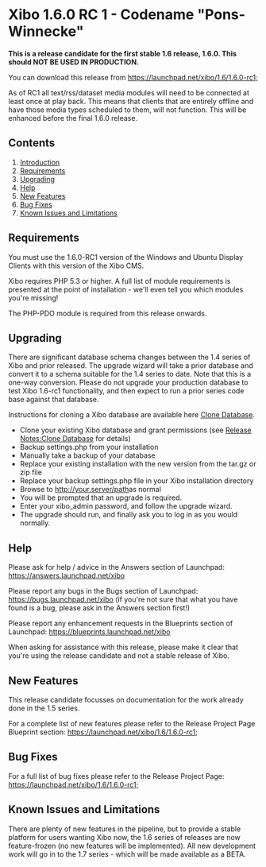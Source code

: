 <!--toc=getting_started-->
<h1 id="Notes_Title">Xibo 1.6.0 RC 1 - Codename "Pons-Winnecke"</span></h1>
<p><strong>This is a release candidate for the first stable 1.6 release, 1.6.0. This should NOT BE USED IN PRODUCTION.</strong></p>
<p>You can download this release from <a rel="nofollow" class="external free" href="https://launchpad.net/xibo/1.6/1.6.0-rc1;">https://launchpad.net/xibo/1.6/1.6.0-rc1;</a></p>

<p class="alert alert-info">As of RC1 all text/rss/dataset media modules will need to be connected at least once at play back. This means that clients that are entirely offline and have those media types scheduled to them, will not function. This will be enhanced before the final 1.6.0 release.</p>

<div id="toctitle"><h2>Contents</h2></div>

<ol>
	<li class="toclevel-1 tocsection-1"><a href="#Notes_Title">Introduction</a></li>
	<li class="toclevel-1 tocsection-2"><a href="#Requirements">Requirements</a></li>
	<li class="toclevel-1 tocsection-3"><a href="#Upgrading">Upgrading</a></li>
	<li class="toclevel-1 tocsection-4"><a href="#Help">Help</a></li>
	<li class="toclevel-1 tocsection-5"><a href="#New_Features">New Features</a></li>
	<li class="toclevel-1 tocsection-7"><a href="#Bug_Fixes">Bug Fixes</a></li>
	<li class="toclevel-1 tocsection-8"><a href="#Known_Issues_and_Limitations">Known Issues and Limitations</a></li>
</ol>


<h2 id="Requirements">Requirements</h2>
<p>You must use the 1.6.0-RC1 version of the Windows and Ubuntu Display Clients with this version of the Xibo CMS.</p>

<p>Xibo requires PHP 5.3 or higher. A full list of module requirements is presented at the point of installation - we'll even tell you which modules you're missing!</p>

<p class="alert alert-warning">The PHP-PDO module is required from this release onwards.</p>

<h2 id="Upgrading">Upgrading</h2>
<p>There are significant database schema changes between the 1.4 series of Xibo and prior released. The upgrade wizard will take a prior database and convert it to a schema suitable for the 1.4 series to date. Note that this is a one-way conversion. Please do not upgrade your production database to test Xibo 1.6-rc1 functionality, and then expect to run a prior series code base against that database.</p>

<p>Instructions for cloning a Xibo database are available here <a href="release_notes_clonedb.html" title="Clone Database">Clone Database</a>.</p>

<ul>
	<li> Clone your existing Xibo database and grant permissions (see <a href="release_notes_clonedb.html" title="Clone Database">Release Notes:Clone Database</a> for details)</li>
	<li>Backup settings.php from your installation</li>
	<li>Manually take a backup of your database</li>
	<li>Replace your existing installation with the new version from the tar.gz or zip file</li>
	<li>Replace your backup settings.php file in your Xibo installation directory</li>
	<li>Browse to <a rel="nofollow" class="external free" href="http://your.server/path">http://your.server/path</a>as normal</li>
	<li>You will be prompted that an upgrade is required.</li>
	<li>Enter your xibo_admin password, and follow the upgrade wizard.</li>
	<li>The upgrade should run, and finally ask you to log in as you would normally.</li>
</ul>

<h2 id="Help">Help</h2>
<p>Please ask for help / advice in the Answers section of Launchpad: <a rel="nofollow" class="external free" href="https://answers.launchpad.net/xibo">https://answers.launchpad.net/xibo</a></p>

<p>Please report any bugs in the Bugs section of Launchpad: <a rel="nofollow" class="external free" href="https://bugs.launchpad.net/xibo">https://bugs.launchpad.net/xibo</a> (if you're not sure that what you have found is a bug, please ask in the Answers section first!)</p>

<p>Please report any enhancement requests in the Blueprints section of Launchpad: <a rel="nofollow" class="external free" href="https://blueprints.launchpad.net/xibo">https://blueprints.launchpad.net/xibo</a></p>

<p>When asking for assistance with this release, please make it clear that you're using the release candidate and not a stable release of Xibo.</p>

<h2 id="New_Features">New Features</h2>
<p>This release candidate focusses on documentation for the work already done in the 1.5 series.</p>

<p>For a complete list of new features please refer to the Release Project Page Blueprint section: <a rel="nofollow" class="external free" href="https://launchpad.net/xibo/1.6/1.6.0-rc1;">https://launchpad.net/xibo/1.6/1.6.0-rc1;</a></p>

<h2 id="Bug_Fixes">Bug Fixes</h2>
<p>For a full list of bug fixes please refer to the Release Project Page: <a rel="nofollow" class="external free" href="https://launchpad.net/xibo/1.6/1.6.0-rc1;">https://launchpad.net/xibo/1.6/1.6.0-rc1;</a></p>

<h2 id="Known_Issues_and_Limitations">Known Issues and Limitations</h2>
<p>There are plenty of new features in the pipeline, but to provide a stable platform for users wanting Xibo now, the 1.6 series of releases are now feature-frozen (no new features will be implemented). All new development work will go in to the 1.7 series - which will be made available as a BETA.</p>
